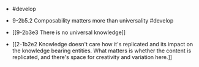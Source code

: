 - #develop

- 9-2b5.2 Composability matters more than universality #develop

- [[9-2b3e3 There is no universal knowledge]]
- [[2-1b2e2 Knowledge doesn't care how it's replicated and its impact on the knowledge bearing entities. What matters is whether the content is replicated, and there's space for creativity and variation here.]]